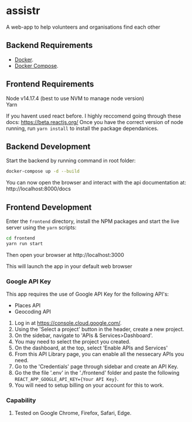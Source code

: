 # assistr #
A web-app to help volunteers and organisations find each other

## Backend Requirements
  * [Docker](https://www.docker.com/).
  * [Docker Compose](https://docs.docker.com/compose/install/).

## Frontend Requirements ##

Node v14.17.4 (best to use NVM to manage node version)  
Yarn  

If you havent used react before. I highly reccomend going through these docs: https://beta.reactjs.org/
Once you have the correct version of node running, run ```yarn install``` to install the package dependanices.

## Backend Development ##
  
  Start the backend by running command in root folder: 
```bash
docker-compose up -d --build
```
  You can now open the browser and interact with the api documentation at: http://localhost:8000/docs

## Frontend Development ##

  Enter the `frontend` directory, install the NPM packages and start the live server using the `yarn` scripts:

```bash
cd frontend
yarn run start
```

  Then open your browser at http://localhost:3000

  This will launch the app in your default web browser

### Google API Key ###
This app requires the use of Google API Key for the following API's:
  * Places API
  * Geocoding API 

1. Log in at https://console.cloud.google.com/.
2. Using the 'Select a project' button in the header, create a new project.
3. On the sidebar, navigate to 'APIs & Services>Dashboard'. 
4. You may need to select the project you created. 
5. On the dashboard, at the top, select 'Enable APIs and Services'
6. From this API Library page, you can enable all the nessecary APIs you need.
7. Go to the 'Credentials' page through sidebar and create an API Key. 
8. Go the the file '.env' in the './frontend' folder and paste the following ```REACT_APP_GOOGLE_API_KEY={Your API Key}```.
9. You will need to setup billing on your account for this to work.

### Capability ###
1. Tested on Google Chrome, Firefox, Safari, Edge.